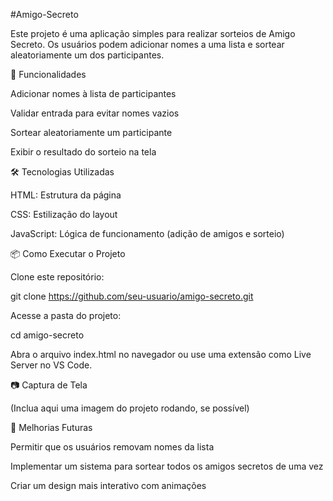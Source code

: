 #Amigo-Secreto

Este projeto é uma aplicação simples para realizar sorteios de Amigo Secreto. Os usuários podem adicionar nomes a uma lista e sortear aleatoriamente um dos participantes.

🚀 Funcionalidades

Adicionar nomes à lista de participantes

Validar entrada para evitar nomes vazios

Sortear aleatoriamente um participante

Exibir o resultado do sorteio na tela

🛠️ Tecnologias Utilizadas

HTML: Estrutura da página

CSS: Estilização do layout

JavaScript: Lógica de funcionamento (adição de amigos e sorteio)

📦 Como Executar o Projeto

Clone este repositório:

git clone https://github.com/seu-usuario/amigo-secreto.git

Acesse a pasta do projeto:

cd amigo-secreto

Abra o arquivo index.html no navegador ou use uma extensão como Live Server no VS Code.

📷 Captura de Tela

(Inclua aqui uma imagem do projeto rodando, se possível)

📌 Melhorias Futuras

Permitir que os usuários removam nomes da lista

Implementar um sistema para sortear todos os amigos secretos de uma vez

Criar um design mais interativo com animações
